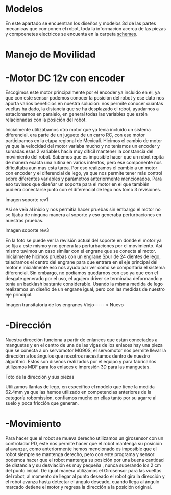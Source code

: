 Modelos 
===
En este apartado se encuentran los diseños y modelos 3d de las partes mecanicas que componen el robot, toda la informacion acerca de las piezas y compoenetes electricos se encuenta en la carpeta [schemes](/schemes/README.md).

Manejo de Movilidad
===

-Motor DC 12v con encoder 
===
Escogimos este motor principalmente por el encoder ya incluido en el, ya que con este sensor podemos conocer la posición del robot y ese dato nos aporta varios beneficios en nuestra solución: nos permite conocer cuantas vueltas ha dado, la distancia que se ha desplazado el robot, ayudarnos a estacionarnos en paralelo, en general todas las variables que estén relacionadas con la posición del robot. 


Inicialmente utilizábamos otro motor que ya tenía incluido un sistema diferencial, era parte de un juguete de un carro RC, con ese motor participamos en la etapa regional de Mexicali. Hicimos el cambio de motor ya que la velocidad del motor variaba mucho y no teníamos un encoder y sumadas esas 2 variables hacia muy difícil mantener la constancia del movimiento del robot. Sabemos que es imposible hacer que un robot repita de manera exacta una rutina en varios intentos, pero ese componente nos dificultaba aun mas esta tarea. Por eso realizamos el cambio a un motor con encoder y el diferencial de lego, ya que nos permite tener más control sobre diferentes variables y parámetros anteriormente mencionados. Para eso tuvimos que diseñar un soporte para el motor en el que también pudiera conectarse junto con el diferencial de lego nos tomó 3 revisiones. 

Imagen soporte rev1

Así se veía al inicio y nos permitía hacer pruebas sin embargo el motor no se fijaba de ninguna manera al soporte y eso generaba perturbaciones en nuestras pruebas. 

Imagen soporte rev3 

En la foto se puede ver la revisión actual del soporte en donde el motor ya se fija a este mismo y no genera las perturbaciones por el movimiento. Así mismo tuvimos un caso similar con el engrane que se conecta al motor. Inicialmente hicimos pruebas con un engrane Spur de 24 dientes de lego, taladramos el centro del engrane para que entrara en el eje principal del motor e inicialmente eso nos ayudo par ver como se comportaría el sistema diferencial. Sin embargo, no podíamos quedarnos con eso ya que con el desgate generado por el uso, el agujero driver se terminaba deformando y tenía un backlash bastante considerable. Usando la misma medida de lego realizamos un diseño de un engrane igual, pero con las medidas de nuestro eje principal.

Imagen transitatoria de los engranes Viejo----- > Nuevo 

-Dirección
===
Nuestra dirección funciona a partir de enlances que están conectados a manguetas y en el centro de una de las vigas de los enlaces hay una pieza que se conecta a un servomotor MG90S, el servomotor nos permite llevar la dirección a los ángulos que nosotros necesitamos dentro de nuestro algoritmo. Estos son diseños realizados por el equipo y para fabricarlos utilizamos MDF para los enlaces e impresión 3D para las manguetas.

Foto de la dirección y sus piezas

Utilizamos llantas de lego, en especifico el modelo que tiene la medida 62.4mm ya que las hemos utilizado en competencias anteriores de la categoría robomission, confiamos mucho en ellas tanto por su agarre al suelo y poca fricción que generan.

-Movimiento 
===
Para hacer que el robot se mueva derecho utilizamos un girosensor con un controlador PD, este nos permite hacer que el robot mantenga su posición al avanzar, como anteriormente hemos mencionado es imposible que el robot siempre se mantenga derecho, pero con este programa y sensor podemos hacer que el robot mantenga su posición por una buena cantidad de distancia y su desviación es muy pequeña , nunca superando los 2 cm del punto inicial. 
De igual manera utilizamos el Girosensor para las vueltas del robot, al momento de llegar al punto deseado el robot gira la dirección y el robot avanza hasta detectar el ángulo deseado, cuando llega al ángulo marcado detiene el motor y regresa la dirección a la posición original. 
